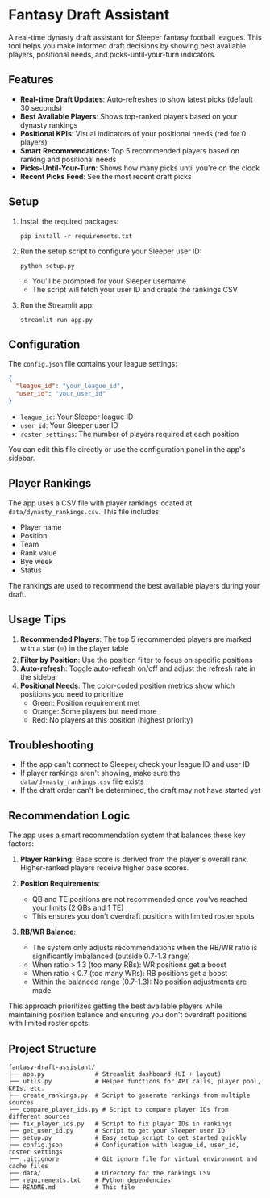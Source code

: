 # Fantasy Draft Assistant

A real-time dynasty draft assistant for Sleeper fantasy football leagues. This tool helps you make informed draft decisions by showing best available players, positional needs, and picks-until-your-turn indicators.

## Features

- **Real-time Draft Updates**: Auto-refreshes to show latest picks (default 30 seconds)
- **Best Available Players**: Shows top-ranked players based on your dynasty rankings
- **Positional KPIs**: Visual indicators of your positional needs (red for 0 players)
- **Smart Recommendations**: Top 5 recommended players based on ranking and positional needs
- **Picks-Until-Your-Turn**: Shows how many picks until you're on the clock
- **Recent Picks Feed**: See the most recent draft picks

## Setup

1. Install the required packages:
   ```
   pip install -r requirements.txt
   ```

2. Run the setup script to configure your Sleeper user ID:
   ```
   python setup.py
   ```
   - You'll be prompted for your Sleeper username
   - The script will fetch your user ID and create the rankings CSV

3. Run the Streamlit app:
   ```
   streamlit run app.py
   ```

## Configuration

The `config.json` file contains your league settings:

```json
{
  "league_id": "your_league_id",
  "user_id": "your_user_id"
}
```

- `league_id`: Your Sleeper league ID
- `user_id`: Your Sleeper user ID
- `roster_settings`: The number of players required at each position

You can edit this file directly or use the configuration panel in the app's sidebar.

## Player Rankings

The app uses a CSV file with player rankings located at `data/dynasty_rankings.csv`. This file includes:

- Player name
- Position
- Team
- Rank value
- Bye week
- Status

The rankings are used to recommend the best available players during your draft.

## Usage Tips

1. **Recommended Players**: The top 5 recommended players are marked with a star (⭐) in the player table
2. **Filter by Position**: Use the position filter to focus on specific positions
3. **Auto-refresh**: Toggle auto-refresh on/off and adjust the refresh rate in the sidebar
4. **Positional Needs**: The color-coded position metrics show which positions you need to prioritize
   - Green: Position requirement met
   - Orange: Some players but need more
   - Red: No players at this position (highest priority)

## Troubleshooting

- If the app can't connect to Sleeper, check your league ID and user ID
- If player rankings aren't showing, make sure the `data/dynasty_rankings.csv` file exists
- If the draft order can't be determined, the draft may not have started yet

## Recommendation Logic

The app uses a smart recommendation system that balances these key factors:

1. **Player Ranking**: Base score is derived from the player's overall rank. Higher-ranked players receive higher base scores.

2. **Position Requirements**:
   - QB and TE positions are not recommended once you've reached your limits (2 QBs and 1 TE)
   - This ensures you don't overdraft positions with limited roster spots

3. **RB/WR Balance**:
   - The system only adjusts recommendations when the RB/WR ratio is significantly imbalanced (outside 0.7-1.3 range)
   - When ratio > 1.3 (too many RBs): WR positions get a boost
   - When ratio < 0.7 (too many WRs): RB positions get a boost
   - Within the balanced range (0.7-1.3): No position adjustments are made

This approach prioritizes getting the best available players while maintaining position balance and ensuring you don't overdraft positions with limited roster spots.

## Project Structure

```
fantasy-draft-assistant/
├── app.py              # Streamlit dashboard (UI + layout)
├── utils.py            # Helper functions for API calls, player pool, KPIs, etc.
├── create_rankings.py  # Script to generate rankings from multiple sources
├── compare_player_ids.py # Script to compare player IDs from different sources
├── fix_player_ids.py   # Script to fix player IDs in rankings
├── get_user_id.py      # Script to get your Sleeper user ID
├── setup.py            # Easy setup script to get started quickly
├── config.json         # Configuration with league_id, user_id, roster settings
├── .gitignore          # Git ignore file for virtual environment and cache files
├── data/               # Directory for the rankings CSV
├── requirements.txt    # Python dependencies
└── README.md           # This file
